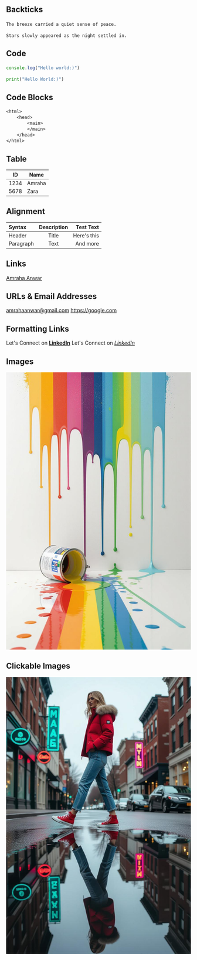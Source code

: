 ## Backticks

`The breeze carried a quiet sense of peace.`

``Stars slowly appeared as the night settled in.``


## Code
```typescript
console.log("Hello world:)")
```


```python
print("Hello World:)")
```

## Code Blocks
 
    <html>
        <head>
            <main>
            </main>
        </head>
    </html>



## Table
|  ID  |  Name  |
|------|--------|
| 1234 | Amraha |
| 5678 | Zara   |

## Alignment

| Syntax      | Description | Test Text     |
| :---        |    :----:   |          ---: |
| Header      | Title       | Here's this   |
| Paragraph   | Text        | And more      |


## Links

[Amraha Anwar](https://www.linkedin.com/in/amraha-anwar-45bb342b3/)


## URLs & Email Addresses

<amrahaanwar@gmail.com>
<https://google.com>

## Formatting Links

Let's Connect on **[LinkedIn](https://www.linkedin.com/in/amraha-anwar-45bb342b3/)**
Let's Connect on *[LinkedIn](https://www.linkedin.com/in/amraha-anwar-45bb342b3/)*


## Images

![Life is colorful](/MARKDOWN/asset.png)


## Clickable Images

[![Life is Beautiful](/MARKDOWN/girl.png)](https://google.com)
